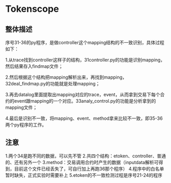 # Tokenscope
## 整体描述
序号31-36的py程序，是做controller这个mapping结构的不一致识别，具体过程如下：

1.从trace找到controller这样子的结构，31controller.py的功能是识别mapping，然后结果存入findmap文件； 

2.然后根据这个结构把mapping解析出来，再找到mapping，32deal_findmap.py的功能就是处理mapping；

3.再去datalog里面提取出mapping对应的trace，event，从而拿到交易下每个合约的event跟mapping的一个对应。33analy_control.py的功能是分析拿到的mapping文件；

4.最后是识别不一致，将mapping、event、method拿来比较不一致，即35-36两个py程序的工作。
## 注意
1.两个34是跑不同的数据，可以先不管
2.共四个结构：etoken、controller、普通的、还有另外一个 
3.method：交易调用合约时产生的数据（inputdata解析可得到，目前这个文件已经丢失了，可自行加上再跑36那个程序）
4.程序中的白名单暂时缺失，正式实验时需要补上
5.etoken的不一致检测过程是序号21-24的程序
